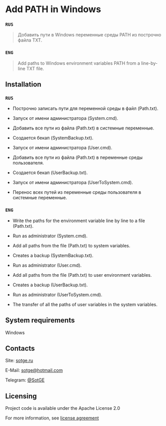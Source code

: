# Add PATH in Windows

### `RUS`
> Добавить пути в Windows переменные среды PATH из построчно файла TXT.

### `ENG`
> Add paths to Windows environment variables PATH from a line-by-line TXT file.

## Installation

### `RUS`
* Построчно записать пути для переменной среды в файл (Path.txt).

* Запуск от имени администратора (System.cmd).
* Добавить все пути из файла (Path.txt) в системные переменные.
* Создается бекап (SystemBackup.txt).

* Запуск от имени администратора (User.cmd).
* Добавить все пути из файла (Path.txt) в переменные среды пользователя.
* Создается бекап (UserBackup.txt).

* Запуск от имени администратора (UserToSystem.cmd).
* Перенос всех путей из переменные среды пользователя в системные переменные.

### `ENG`
* Write the paths for the environment variable line by line to a file (Path.txt).

* Run as administrator (System.cmd).
* Add all paths from the file (Path.txt) to system variables.
* Creates a backup (SystemBackup.txt).

* Run as administrator (User.cmd).
* Add all paths from the file (Path.txt) to user environment variables.
* Creates a backup (UserBackup.txt).

* Run as administrator (UserToSystem.cmd).
* The transfer of all the paths of user variables in the system variables.

## System requirements
Windows

## Contacts
Site: [sotge.ru](https://sotge.ru  "SotGE")

E-Mail: <sotge@hotmail.com>

Telegram: [@SotGE](https://t.me/sotge)

## Licensing
Project code is available under the Apache License 2.0

For more information, see [license agreement](LICENSE)
